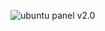 ![ubuntu panel v2.0](https://raw.githubusercontent.com/newdigate/teensy-eurorack/master/hardware/ubuntu-v2.0/panels/images/20hp-Ubuntu-instruments-number-two-2.png "teensy 3.6 board")
